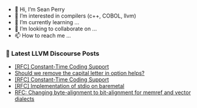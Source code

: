 - 👋 Hi, I’m Sean Perry
- 👀 I’m interested in compilers (c++, COBOL, llvm)
- 🌱 I’m currently learning ...
- 💞️ I’m looking to collaborate on ...
- 📫 How to reach me ...

<!---
s66perry/s66perry is a ✨ special ✨ repository because its `README.md` (this file) appears on your GitHub profile.
You can click the Preview link to take a look at your changes.
--->
### 📕 Latest LLVM Discourse Posts

<!-- DISCOURSE-LLVM:START -->
- [[RFC] Constant-Time Coding Support](https://discourse.llvm.org/t/rfc-constant-time-coding-support/87781#post_14)
- [Should we remove the capital letter in option helps?](https://discourse.llvm.org/t/should-we-remove-the-capital-letter-in-option-helps/87816#post_1)
- [[RFC] Constant-Time Coding Support](https://discourse.llvm.org/t/rfc-constant-time-coding-support/87781#post_13)
- [[RFC] Implementation of stdio on baremetal](https://discourse.llvm.org/t/rfc-implementation-of-stdio-on-baremetal/86944#post_14)
- [RFC: Changing byte-alignment to bit-alignment for memref and vector dialects](https://discourse.llvm.org/t/rfc-changing-byte-alignment-to-bit-alignment-for-memref-and-vector-dialects/87727#post_15)
<!-- DISCOURSE-LLVM:END -->
